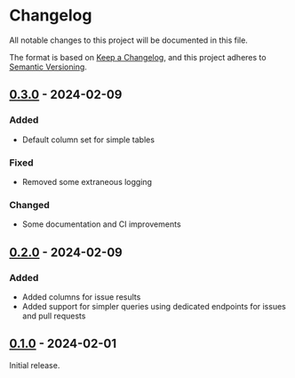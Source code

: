 # Changelog

All notable changes to this project will be documented in this file.

The format is based on [Keep a Changelog](https://keepachangelog.com/en/1.0.0/),
and this project adheres to [Semantic Versioning](https://semver.org/spec/v2.0.0.html).

<!--
## [0.0.0] - YYYY-MM-DD

### Added

### Fixed

### Changed

### Removed
-->

<!-- ## Unreleased -->

## [0.3.0] - 2024-02-09

### Added

- Default column set for simple tables

### Fixed

- Removed some extraneous logging

### Changed

- Some documentation and CI improvements

## [0.2.0] - 2024-02-09

### Added

- Added columns for issue results
- Added support for simpler queries using dedicated endpoints for issues and pull requests

## [0.1.0] - 2024-02-01

Initial release.

[0.3.0]: https://github.com/nathonius/obsidian-github-link/compare/0.2.0...0.3.0
[0.2.0]: https://github.com/nathonius/obsidian-github-link/compare/0.1.0...0.2.0
[0.1.0]: https://github.com/nathonius/obsidian-github-link/releases/tag/0.1.0
